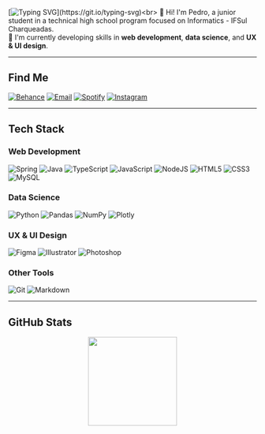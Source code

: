 [![Typing SVG](https://readme-typing-svg.demolab.com?font=Space+Grotesk&size=50&duration=2500&pause=1000&color=485df1&vCenter=true&width=435&height=100&lines=Welcome!)](https://git.io/typing-svg)<br>
🙋 Hi! I'm Pedro, a junior student in a technical high school program focused on Informatics - IFSul Charqueadas.<br>
🧠 I'm currently developing skills in **web development**, **data science**, and **UX & UI design**.<br>

---

## Find Me

[![Behance](https://img.shields.io/badge/Behance-485df1?style=flat-square&logo=behance&logoColor=white)](https://behance.net/nombrefiles) 
[![Email](https://img.shields.io/badge/Email-f04029?style=flat-square&logo=gmail&logoColor=white)](mailto:publico.files@gmail.com) 
[![Spotify](https://img.shields.io/badge/Spotify-485df1?style=flat-square&logo=spotify&logoColor=white)](https://open.spotify.com/user/eu7o9cie6rtllm7l9qm541a3g?si=2d80e92259554429)
[![Instagram](https://img.shields.io/badge/Instagram-f04029?style=flat-square&logo=instagram&logoColor=white)](https://instagram.com/nombrefiles) 

---

## Tech Stack

### Web Development

![Spring](https://img.shields.io/badge/Spring-485df1?style=flat-square&logo=spring&logoColor=white)
![Java](https://img.shields.io/badge/Java-f04029?style=flat-square&logo=openjdk&logoColor=white)
![TypeScript](https://img.shields.io/badge/TypeScript-485df1?style=flat-square&logo=typescript&logoColor=white)
![JavaScript](https://img.shields.io/badge/JavaScript-f04029?style=flat-square&logo=javascript&logoColor=white)
![NodeJS](https://img.shields.io/badge/Node.js-485df1?style=flat-square&logo=node.js&logoColor=white)
![HTML5](https://img.shields.io/badge/HTML5-f04029?style=flat-square&logo=html5&logoColor=white)
![CSS3](https://img.shields.io/badge/CSS3-485df1?style=flat-square&logo=css3&logoColor=white)
![MySQL](https://img.shields.io/badge/mysql-f04029?style=flat-square&logo=mysql&logoColor=white)

### Data Science

![Python](https://img.shields.io/badge/Python-485df1?style=flat-square&logo=python&logoColor=white)
![Pandas](https://img.shields.io/badge/Pandas-f04029?style=flat-square&logo=pandas&logoColor=white)
![NumPy](https://img.shields.io/badge/NumPy-485df1?style=flat-square&logo=numpy&logoColor=white)
![Plotly](https://img.shields.io/badge/Plotly-f04029?style=flat-square&logo=plotly&logoColor=white)

### UX & UI Design

![Figma](https://img.shields.io/badge/Figma-485df1?style=flat-square&logo=figma&logoColor=white)
![Illustrator](https://img.shields.io/badge/Illustrator-f04029?style=flat-square&logo=adobe%20illustrator&logoColor=white)
![Photoshop](https://img.shields.io/badge/Photoshop-485df1?style=flat-square&logo=adobe%20photoshop&logoColor=white)

### Other Tools

![Git](https://img.shields.io/badge/Git-f04029?style=flat-square&logo=git&logoColor=white)
![Markdown](https://img.shields.io/badge/Markdown-485df1?style=flat-square&logo=markdown&logoColor=white)

---

## GitHub Stats

<p align="center">
  <img height="180" src="https://github-readme-stats.vercel.app/api/top-langs/?username=nombrefiles&layout=compact&theme=swift&card_width=320&langs_count=4&hide=php,html,css" />
</p>

